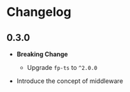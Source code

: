 # Changelog

## 0.3.0

- **Breaking Change**
  - Upgrade `fp-ts` to `^2.0.0`

- Introduce the concept of middleware
